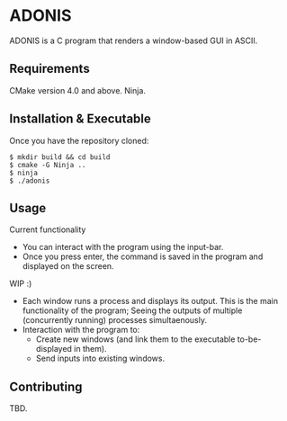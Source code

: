# ADONIS

ADONIS is a C program that renders a window-based GUI in ASCII. 

## Requirements 

CMake version 4.0 and above.
Ninja.

## Installation & Executable 

Once you have the repository cloned:
```console
$ mkdir build && cd build
$ cmake -G Ninja ..
$ ninja
$ ./adonis
```

## Usage

Current functionality 
- You can interact with the program using the input-bar.
- Once you press enter, the command is saved in the program and displayed on the screen.

WIP :)
- Each window runs a process and displays its output. This is the main functionality of the program; Seeing the outputs of multiple (concurrently running) processes simultaenously.
- Interaction with the program to:
  * Create new windows (and link them to the executable to-be-displayed in them).
  * Send inputs into existing windows.

## Contributing

TBD.
